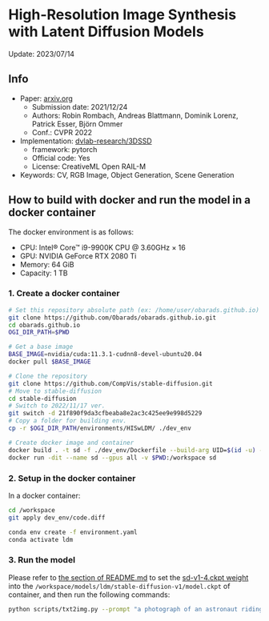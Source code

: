 # High-Resolution Image Synthesis with Latent Diffusion Models

Update: 2023/07/14

## Info
- Paper: [arxiv.org](https://arxiv.org/abs/2112.10752)
  - Submission date: 2021/12/24
  - Authors: Robin Rombach, Andreas Blattmann, Dominik Lorenz, Patrick Esser, Björn Ommer
  - Conf.: CVPR 2022
- Implementation: [dvlab-research/3DSSD](https://github.com/dvlab-research/3DSSD)
  - framework: pytorch
  - Official code: Yes
  - License: CreativeML Open RAIL-M
- Keywords: CV, RGB Image, Object Generation, Scene Generation

## How to build with docker and run the model in a docker container
The docker environment is as follows:
- CPU: Intel® Core™ i9-9900K CPU @ 3.60GHz × 16 
- GPU: NVIDIA GeForce RTX 2080 Ti
- Memory: 64 GiB
- Capacity: 1 TB

### 1. Create a docker container
```bash
# Set this repository absolute path (ex: /home/user/obarads.github.io)
git clone https://github.com/Obarads/obarads.github.io.git
cd obarads.github.io
OGI_DIR_PATH=$PWD

# Get a base image
BASE_IMAGE=nvidia/cuda:11.3.1-cudnn8-devel-ubuntu20.04
docker pull $BASE_IMAGE

# Clone the repository
git clone https://github.com/CompVis/stable-diffusion.git
# Move to stable-diffusion
cd stable-diffusion
# Switch to 2022/11/17 ver.
git switch -d 21f890f9da3cfbeaba8e2ac3c425ee9e998d5229
# Copy a folder for building env.
cp -r $OGI_DIR_PATH/environments/HISwLDM/ ./dev_env

# Create docker image and container
docker build . -t sd -f ./dev_env/Dockerfile --build-arg UID=$(id -u) --build-arg GID=$(id -g) --build-arg BASE_IMAGE=$BASE_IMAGE
docker run -dit --name sd --gpus all -v $PWD:/workspace sd
```

### 2. Setup in the docker container
In a docker container:
```bash
cd /workspace
git apply dev_env/code.diff

conda env create -f environment.yaml
conda activate ldm
```

### 3. Run the model
Please refer to [the section of README.md](https://github.com/CompVis/stable-diffusion#stable-diffusion-v1) to set the [sd-v1-4.ckpt weight](https://huggingface.co/CompVis/stable-diffusion-v-1-4-original) into the `/workspace/models/ldm/stable-diffusion-v1/model.ckpt` of container, and then run the following commands:

```bash
python scripts/txt2img.py --prompt "a photograph of an astronaut riding a horse" --plms 
```
